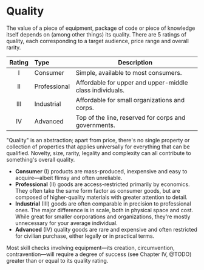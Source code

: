 # Quality

The value of a piece of equipment, package of code or piece of knowledge itself depends on (among other things) its quality. There are 5 ratings of quality, each corresponding to a target audience, price range and overall rarity.

| Rating | Type         | Description                                              |
| :----: | :----------- | -------------------------------------------------------- |
|   I    | Consumer     | Simple, available to most consumers.                     |
|   II   | Professional | Affordable for upper and upper-middle class individuals. |
|  III   | Industrial   | Affordable for small organizations and corps.            |
|   IV   | Advanced     | Top of the line, reserved for corps and governments.     |

"Quality" is an abstraction; apart from price, there's no single property or collection of properties that applies universally for everything that can be qualified. Novelty, size, rarity, legality and complexity can all contribute to something's overall quality.

- **Consumer** (I) products are mass-produced, inexpensive and easy to acquire—albeit flimsy and often unreliable.
- **Professional** (II) goods are access-restricted primarily by economics. They often take the same form factor as consumer goods, but are composed of higher-quality materials with greater attention to detail.
- **Industrial** (III) goods are often comparable in precision to professional ones. The major difference is in scale, both in physical space and cost. While great for smaller corporations and organizations, they're mostly unnecessary for your average individual.
- **Advanced** (IV) quality goods are rare and expensive and often restricted for civilian purchase, either legally or in practical terms.

Most skill checks involving equipment—its creation, circumvention, contravention—will require a degree of success (see Chapter IV, @TODO) greater than or equal to its quality rating.
